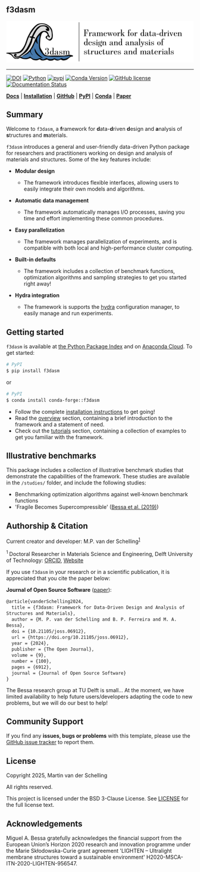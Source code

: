 f3dasm
------

<div align="center"><img src="https://raw.githubusercontent.com/bessagroup/f3dasm/main/logo.png" width="800"/></div>

***

[![DOI](https://joss.theoj.org/papers/b0a25f75a32ae95a0a75bf3118952a5d/status.svg)](https://joss.theoj.org/papers/b0a25f75a32ae95a0a75bf3118952a5d)
[![Python](https://img.shields.io/pypi/pyversions/f3dasm)](https://www.python.org)
[![pypi](https://img.shields.io/pypi/v/f3dasm.svg)](https://pypi.org/project/f3dasm/)
[![Conda Version](https://img.shields.io/conda/vn/conda-forge/f3dasm.svg)](https://anaconda.org/conda-forge/f3dasm)
[![GitHub license](https://img.shields.io/badge/license-BSD-blue)](https://github.com/bessagroup/f3dasm)
[![Documentation Status](https://readthedocs.org/projects/f3dasm/badge/?version=latest)](https://f3dasm.readthedocs.io/en/latest/?badge=latest)

[**Docs**](https://f3dasm.readthedocs.io/)
| [**Installation**](https://f3dasm.readthedocs.io/en/latest/rst_doc_files/general/installation.html)
| [**GitHub**](https://github.com/bessagroup/f3dasm)
| [**PyPI**](https://pypi.org/project/f3dasm/)
| [**Conda**](https://anaconda.org/conda-forge/f3dasm)
| [**Paper**](https://doi.org/10.21105/joss.06912)

## Summary

Welcome to `f3dasm`, a **f**ramework for **d**ata-**d**riven **d**esign and **a**nalysis of **s**tructures and **m**aterials.

`f3dasm` introduces a general and user-friendly data-driven Python package for researchers and practitioners working on design and analysis of materials and structures. Some of the key features include:

-  **Modular design** 
    - The framework introduces flexible interfaces, allowing users to easily integrate their own models and algorithms.

- **Automatic data management**
    -  The framework automatically manages I/O processes, saving you time and effort implementing these common procedures.

- **Easy parallelization**
    - The framework manages parallelization of experiments, and is compatible with both local and high-performance cluster computing.

- **Built-in defaults**
    - The framework includes a collection of benchmark functions, optimization algorithms and sampling strategies to get you started right away!

- **Hydra integration**
    - The framework is supports the [hydra](https://hydra.cc/) configuration manager, to easily manage and run experiments.


## Getting started

`f3dasm` is available at [the Python Package Index]() and on [Anaconda Cloud](https://anaconda.org/conda-forge/f3dasm). To get started:

```bash
# PyPI
$ pip install f3dasm
```

or

```bash
# PyPI
$ conda install conda-forge::f3dasm
```

* Follow the complete [installation instructions](https://f3dasm.readthedocs.io/en/latest/rst_doc_files/general/installation.html) to get going!
* Read the [overview](https://f3dasm.readthedocs.io/en/latest/rst_doc_files/general/installation.html) section, containing a brief introduction to the framework and a statement of need.
* Check out the [tutorials](https://f3dasm.readthedocs.io/en/latest/auto_examples/index.html) section, containing a collection of examples to get you familiar with the framework.

## Illustrative benchmarks

This package includes a collection of illustrative benchmark studies that demonstrate the capabilities of the framework. These studies are available in the `/studies/` folder, and include the following studies:

- Benchmarking optimization algorithms against well-known benchmark functions
- 'Fragile Becomes Supercompressible' ([Bessa et al. (2019)](https://onlinelibrary.wiley.com/doi/full/10.1002/adma.201904845))

## Authorship & Citation

Current creator and developer: M.P. van der Schelling<sup>[1](#f1)</sup>

<sup id="f1"> 1 </sup>Doctoral Researcher in Materials Science and Engineering, Delft University of Technology: [ORCID](https://orcid.org/0000-0003-3602-0452), [Website](https://github.com/mpvanderschelling/)

If you use `f3dasm` in your research or in a scientific publication, it is appreciated that you cite the paper below:

**Journal of Open Source Software** ([paper](https://doi.org/10.21105/joss.06912)):
```
@article{vanderSchelling2024,
  title = {f3dasm: Framework for Data-Driven Design and Analysis of Structures and Materials},
  author = {M. P. van der Schelling and B. P. Ferreira and M. A. Bessa},
  doi = {10.21105/joss.06912},
  url = {https://doi.org/10.21105/joss.06912},
  year = {2024},
  publisher = {The Open Journal},
  volume = {9},
  number = {100},
  pages = {6912},
  journal = {Journal of Open Source Software}
}
```

The Bessa research group at TU Delft is small... At the moment, we have limited availability to help future users/developers adapting the code to new problems, but we will do our best to help!

## Community Support

If you find any **issues, bugs or problems** with this template, please use the [GitHub issue tracker](https://github.com/bessagroup/f3dasm/issues) to report them.

## License

Copyright 2025, Martin van der Schelling

All rights reserved.

This project is licensed under the BSD 3-Clause License. See [LICENSE](https://github.com/bessagroup/f3dasm/blob/main/LICENSE) for the full license text.

## Acknowledgements

Miguel A. Bessa gratefully acknowledges the financial support from the European Union’s Horizon 2020 research and innovation programme under the Marie Skłodowska-Curie grant agreement 'LIGHTEN – Ultralight membrane structures toward a sustainable environment' H2020-MSCA-ITN-2020-LIGHTEN-956547.
